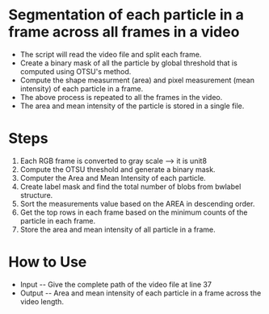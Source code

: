 # Segmentation of each particle in a frame across all frames in a video
- The script will read the video file and split each frame.
- Create a binary mask of all the particle by global threshold that is computed using OTSU's method.
- Compute the shape measurment (area) and pixel measurement (mean intensity) of each particle in a frame.
- The above process is repeated to all the frames in the video. 
- The area and mean intensity of the particle is stored in a single file.



# Steps
1) Each RGB frame is converted to gray scale --> it is unit8
2) Compute the OTSU threshold and generate a binary mask. 
3) Computer the Area and Mean Intensity of each particle.
4) Create label mask and find the total number of blobs from bwlabel structure.
5) Sort the measurements value based on the AREA in descending order.
6) Get the top rows in each frame based on the minimum counts of the particle in each frame.
7) Store the area and mean intensity of all particle in a frame.

# How to Use
- Input
   -- Give the complete path of the video file at line 37
- Output 
   -- Area and mean intensity of each particle in a frame across the video length.

